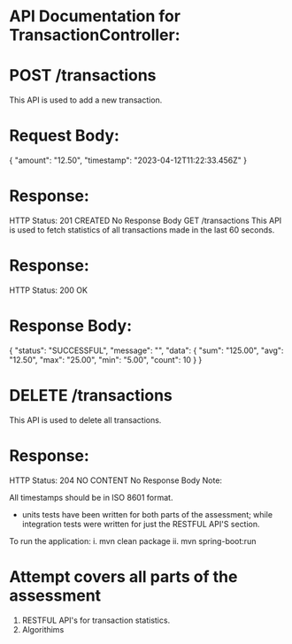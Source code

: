 
# API Documentation for TransactionController:

# POST /transactions
This API is used to add a new transaction.

# Request Body:
{
"amount": "12.50",
"timestamp": "2023-04-12T11:22:33.456Z"
}

# Response:

HTTP Status: 201 CREATED
No Response Body
GET /transactions
This API is used to fetch statistics of all transactions made in the last 60 seconds.

# Response:

HTTP Status: 200 OK
# Response Body:
{
"status": "SUCCESSFUL",
"message": "",
"data": {
"sum": "125.00",
"avg": "12.50",
"max": "25.00",
"min": "5.00",
"count": 10
}
}
# DELETE /transactions
This API is used to delete all transactions.

# Response:

HTTP Status: 204 NO CONTENT
No Response Body
Note:

All timestamps should be in ISO 8601 format.

* units tests have been written for both parts of the assessment; while integration tests were written for just the
RESTFUL API'S section.

To run the application:
i. mvn clean package
ii. mvn spring-boot:run

# Attempt covers all parts of the assessment 
1. RESTFUL API's for transaction statistics.
2. Algorithims 
